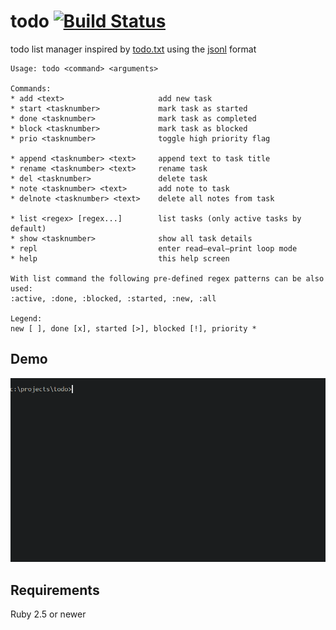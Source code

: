 # todo [![Build Status](https://travis-ci.org/gaborbata/todo.svg?branch=master)](https://travis-ci.org/gaborbata/todo)

todo list manager inspired by [todo.txt](http://todotxt.org) using the [jsonl](http://jsonlines.org) format

```
Usage: todo <command> <arguments>

Commands:
* add <text>                     add new task
* start <tasknumber>             mark task as started
* done <tasknumber>              mark task as completed
* block <tasknumber>             mark task as blocked
* prio <tasknumber>              toggle high priority flag

* append <tasknumber> <text>     append text to task title
* rename <tasknumber> <text>     rename task
* del <tasknumber>               delete task
* note <tasknumber> <text>       add note to task
* delnote <tasknumber> <text>    delete all notes from task

* list <regex> [regex...]        list tasks (only active tasks by default)
* show <tasknumber>              show all task details
* repl                           enter read–eval–print loop mode
* help                           this help screen

With list command the following pre-defined regex patterns can be also used:
:active, :done, :blocked, :started, :new, :all

Legend:
new [ ], done [x], started [>], blocked [!], priority *
```

## Demo

![todo](todo.gif)

## Requirements

Ruby 2.5 or newer
